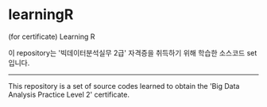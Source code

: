 # learningR
(for certificate) Learning R

이 repository는 '빅데이터분석실무 2급' 자격증을 취득하기 위해 학습한 소스코드 set입니다.
</br>

---------------

This repository is a set of source codes learned to obtain the 'Big Data Analysis Practice Level 2' certificate.
